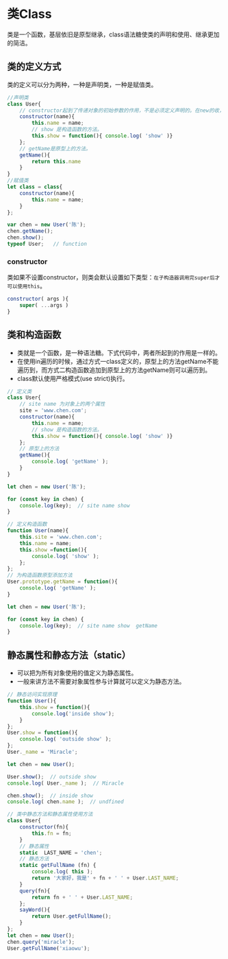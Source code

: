 # 类Class

类是一个函数，基层依旧是原型继承，class语法糖使类的声明和使用、继承更加的简洁。

## 类的定义方式

类的定义可以分为两种，一种是声明类，一种是赋值类。

```javascript
//声明类
class User{
    // constructor起到了传递对象的初始参数的作用，不是必须定义声明的。在new的收，会执行constructor方法。
    constructor(name){
        this.name = name;
        // show 是构造函数的方法。
        this.show = function(){ console.log( 'show' )}
    };
    // getName是原型上的方法。
    getName(){
        return this.name
    }
}
//赋值类
let class = class{
    constructor(name){
        this.name = name;
    }
};

var chen = new User('陈');
chen.getName();
chen.show();
typeof User;   // function
```

### constructor

类如果不设置constructor，则类会默认设置如下类型：`在子构造器调用完super后才可以使用this`。

```javascript
constructor( args ){
    super( ...args )
}
```

## 类和构造函数

+ 类就是一个函数，是一种语法糖。下式代码中，两者所起到的作用是一样的。
+ 在使用in遍历的时候，通过方式一class定义的，原型上的方法getName不能遍历到，而方式二构造函数追加到原型上的方法getName则可以遍历到。
+ class默认使用严格模式(use strict)执行。

```javascript
// 定义类
class User{
    // site name 为对象上的两个属性
    site = 'www.chen.com';
    constructor(name){
        this.name = name;
        // show 是构造函数的方法。
        this.show = function(){ console.log( 'show' )}
    };
    // 原型上的方法
    getName(){
        console.log( 'getName' );
    }
}

let chen = new User('陈');

for (const key in chen) {
    console.log(key);  // site name show
}

// 定义构造函数
function User(name){
    this.site = 'www.chen.com';
    this.name = name;
    this.show =function(){
        console.log( 'show' );
    };
};
// 为构造函数原型添加方法
User.prototype.getName = function(){
    console.log( 'getName' );
}

let chen = new User('陈');

for (const key in chen) {
    console.log(key);  // site name show  getName
}
```

## 静态属性和静态方法（static）

+ 可以把为所有对象使用的值定义为静态属性。
+ 一般来讲方法不需要对象属性参与计算就可以定义为静态方法。

```javascript
// 静态访问实现原理
function User(){
    this.show = function(){
        console.log('inside show');
    }
};
User.show = function(){
    console.log( 'outside show' );
};
User._name = 'Miracle';

let chen = new User();

User.show();  // outside show
console.log( User._name );  // Miracle

chen.show();  // inside show
console.log( chen.name );  // undfined
```

```javascript
// 类中静态方法和静态属性使用方法
class User{
    constructor(fn){
        this.fn = fn;
    }
	// 静态属性
    static  LAST_NAME = 'chen';
    // 静态方法
    static getFullName (fn) {
        console.log( this );
        return '大家好，我是' + fn + ' ' + User.LAST_NAME;
    }
    query(fn){
        return fn + ' ' + User.LAST_NAME;
    };
    sayWord(){
        return User.getFullName();
    }
};
let chen = new User();
chen.query('miracle');
User.getFullName('xiaowu');
```





